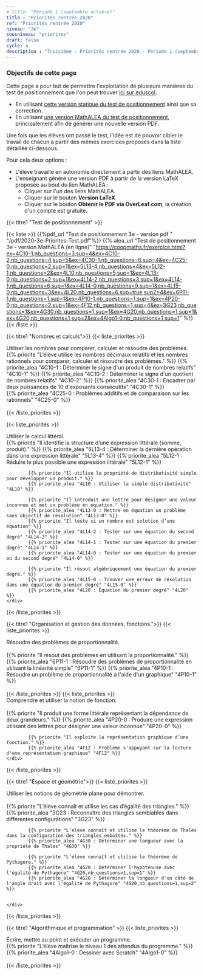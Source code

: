 ```yaml
---
# title: "Période 1 (septembre octobre)"
title : "Priorités rentrée 2020"
ref: "Priorités rentrée 2020"
niveau: "3e"
sousniveau: "priorites"
draft: false
cycle: 4
description : "Troisième - Priorités rentrée 2020 - Période 1 (septembre octobre)"
---
```


<!-- <h2 class="ui horizontal divider header">Priorités</h2>
<h3 class="ui horizontal divider header">Test de positionnement</h3> -->
### Objectifs de cette page
Cette page a pour but de permettre l'exploitation de plusieurs manières du test de positionnement que l'on peut trouver [ici sur eduscol](https://eduscol.education.fr/cid152895/rentree-2020-priorites-et-positionnement.html#lien1).

* En utilisant [cette version statique du test de positionnement](/pdf/2020-3e-Priorites-Test.pdf) ainsi que sa correction.
* En utilisant [une version MathALEA du test de positionnement](https://coopmaths.fr/exercice.html?ex=4C10-1,nb_questions=3,sup=4&ex=4C10-2,nb_questions=4,sup=5&ex=4C30-1,nb_questions=6,sup=4&ex=4C25-0,nb_questions=2,sup=1&ex=5L13-4,nb_questions=4&ex=5L12-1,nb_questions=2&ex=4L10,nb_questions=5,sup=1&ex=4L13-0,nb_questions=2,sup=1&ex=4L14-2,nb_questions=3,sup=1&ex=4L14-1,nb_questions=6,sup=1&ex=4L14-0,nb_questions=9,sup=1&ex=4L15-0,nb_questions=3&ex=4L20,nb_questions=6,sup=true,sup2=4&ex=6P11-1,nb_questions=1,sup=1&ex=4P10-1,nb_questions=1,sup=1&ex=4P20-0,nb_questions=2,sup=1&ex=4F12,nb_questions=1,sup=4&ex=3G23,nb_questions=1&ex=4G30,nb_questions=1,sup=1&ex=4G20,nb_questions=1,sup=1&ex=4G20,nb_questions=1,sup=2&ex=4Algo1-0,nb_questions=1,sup=1), principalement afin de générer une nouvelle version PDF.

Une fois que les élèves ont passé le test, l'idée est de pouvoir cibler le travail de chacun à partir des mêmes exercices proposés dans la liste détaillée ci-dessous.

Pour cela deux options :
* L'élève travaille en autonomie directement à partir des liens MathALEA.
* L'enseignant génère une version PDF à partir de la version LaTeX proposée au bout du lien MathALEA :
	* Cliquer sur l'un des liens MathALEA.
	* Cliquer sur le bouton **Version LaTeX**
	* Cliquer sur le bouton **Obtenir le PDF via OverLeaf.com**, la création d'un compte est gratuite. 


{{< titre1 "Test de positionnement" >}}

{{< liste >}}
	{{%pdf_url "Test de positionnement 3e - version pdf " "/pdf/2020-3e-Priorites-Test.pdf"%}}
	{{% alea_url "Test de positionnement 3e - version MathALEA (en ligne)" "https://coopmaths.fr/exercice.html?ex=4C10-1,nb_questions=3,sup=4&ex=4C10-2,nb_questions=4,sup=5&ex=4C30-1,nb_questions=6,sup=4&ex=4C25-0,nb_questions=2,sup=1&ex=5L13-4,nb_questions=4&ex=5L12-1,nb_questions=2&ex=4L10,nb_questions=5,sup=1&ex=4L13-0,nb_questions=2,sup=1&ex=4L14-2,nb_questions=3,sup=1&ex=4L14-1,nb_questions=6,sup=1&ex=4L14-0,nb_questions=9,sup=1&ex=4L15-0,nb_questions=3&ex=4L20,nb_questions=6,sup=true,sup2=4&ex=6P11-1,nb_questions=1,sup=1&ex=4P10-1,nb_questions=1,sup=1&ex=4P20-0,nb_questions=2,sup=1&ex=4F12,nb_questions=1,sup=4&ex=3G23,nb_questions=1&ex=4G30,nb_questions=1,sup=1&ex=4G20,nb_questions=1,sup=1&ex=4G20,nb_questions=1,sup=2&ex=4Algo1-0,nb_questions=1,sup=1" %}}
{{< /liste >}}


<!-- <h3 class="ui horizontal divider header">Nombres et calculs</h3> -->
{{< titre1 "Nombres et calculs">}}
{{< liste_priorites >}}
	<div class="item">
		<i class="large black chevron circle right icon"></i>
		<div class="header content"> Utiliser les nombres pour comparer, calculer et résoudre des problèmes.</div>
			{{% priorite "L’élève utilise les nombres décimaux relatifs et les nombres rationnels pour comparer, calculer et résoudre des problèmes." %}}
			{{% priorite_alea "4C10-1 : Déterminer le signe d'un produit de nombres relatifs" "4C10-1" %}}
			{{% priorite_alea "4C10-2 : Déterminer le signe d'un quotient de nombres relatifs" "4C10-2" %}}
			{{% priorite_alea "4C30-1 : Encadrer par deux puissances de 10 d'exposants consécutifs" "4C30-1" %}}			
			{{% priorite_alea "4C25-0 : Problèmes additifs et de comparaison sur les rationnels" "4C25-0" %}}			
	</div>	
{{< /liste_priorites >}}

{{< liste_priorites >}}
	<div class="item">
		<i class="large black chevron circle right icon"></i>
		<div class="header content"> Utiliser le calcul littéral.</div>	
			{{% priorite "Il identifie la structure d’une expression littérale (somme, produit)." %}}
			{{% priorite_alea "5L13-4 : Déterminer la dernière opération dans une expression littérale" "5L13-4" %}}
			{{% priorite_alea "5L12-1 : Réduire le plus possible une expression littérale" "5L12-1" %}}

			{{% priorite "Il utilise la propriété de distributivité simple pour développer un produit." %}}
			{{% priorite_alea "4L10 : Utiliser la simple distributivité" "4L10" %}}	

			{{% priorite "Il introduit une lettre pour désigner une valeur inconnue et met un problème en équation." %}}
			{{% priorite_alea "4L13-0 : Mettre en équation un problème sans objectif de résolution" "4L13-0" %}}
			{{% priorite "Il teste si un nombre est solution d’une équation" %}}
			{{% priorite_alea "4L14-2 : Tester sur une équation du second degré" "4L14-2" %}}
			{{% priorite_alea "4L14-1 : Tester sur une équation du premier degré" "4L14-1" %}}
			{{% priorite_alea "4L14-0 : Tester sur une équation du premier ou du second degré" "4L14-0" %}}

			{{% priorite "Il résout algébriquement une équation du premier degré." %}}
			{{% priorite_alea "4L15-0 : Trouver une erreur de résolution dans une équation du premier degré" "4L15-0" %}}			
			{{% priorite_alea "4L20 : Équation du premier degré" "4L20" %}}			
	</div>	
{{< /liste_priorites >}}


<!-- <h3 class="ui horizontal divider header">Organisation et gestion des données, fonctions.</h3> -->
{{< titre1 "Organisation et gestion des données, fonctions.">}}
{{< liste_priorites >}}
	<div class="item">
		<i class="large black chevron circle right icon"></i>
		<div class="header content"> Résoudre des problèmes de proportionnalité.</div>	
			{{% priorite "Il résout des problèmes en utilisant la proportionnalité." %}}
			{{% priorite_alea "6P11-1 : Résoudre des problèmes de proportionnalité en utilisant la linéarité simple" "6P11-1" %}}
			{{% priorite_alea "4P10-1 : Résoudre un problème de proportionnalité à l'aide d'un graphique" "4P10-1" %}}
	</div>	
{{< /liste_priorites >}}
{{< liste_priorites >}}
	<div class="item">
		<i class="large black chevron circle right icon"></i>
		<div class="header content"> Comprendre et utiliser la notion de fonction.</div>	
			{{% priorite "Il produit une forme littérale représentant la dépendance de deux grandeurs." %}}
			{{% priorite_alea "4P20-0 : Produire une expression utilisant des lettres pour désigner une valeur inconnue" "4P20-0" %}}	

			{{% priorite "Il exploite la représentation graphique d’une fonction." %}}			
			{{% priorite_alea "4F12 : Problème s'appuyant sur la lecture d'une représentation graphique" "4F12" %}}
	</div>	
{{< /liste_priorites >}}

<!-- <h3 class="ui horizontal divider header">Espace et géométrie</h3> -->
{{< titre1 "Espace et géométrie">}}
{{< liste_priorites >}}
	<div class="item">
		<i class="large black chevron circle right icon"></i>
		<div class="header content"> Utiliser les notions de géométrie plane pour démontrer.</div>	
			{{% priorite "L’élève connaît et utilise les cas d’égalité des triangles." %}}			
			{{% priorite_alea "3G23 : Reconnaître des triangles semblables dans différentes configurations" "3G23" %}}

			{{% priorite "L’élève connaît et utilise le théorème de Thalès dans la configuration des triangles emboîtés." %}}
			{{% priorite_alea "4G30 : Déterminer une longueur avec la propriété de Thales" "4G30" %}}

			{{% priorite "L’élève connaît et utilise le théorème de Pythagore." %}}
			{{% priorite_alea "4G20 : Déterminer l'hypoténuse avec l'égalité de Pythagore" "4G20,nb_questions=1,sup=1" %}}
			{{% priorite_alea "4G20 : Déterminer la longueur d'un côté de l'angle droit avec l'égalité de Pythagore" "4G20,nb_questions=1,sup=2" %}}
			

	</div>	
{{< /liste_priorites >}}

<!-- <h3 class="ui horizontal divider header">Algorithmique et programmation</h3> -->
{{< titre1 "Algorithmique et programmation" >}}
{{< liste_priorites >}}
	<div class="item">
		<i class="large black chevron circle right icon"></i>
		<div class="header content">Écrire, mettre au point et exécuter un programme.</div>	
			{{% priorite "L’élève maîtrise le niveau 1 des attendus du programme." %}}
			{{% priorite_alea "4Algo1-0 : Dessiner avec Scratch" "4Algo1-0" %}}
	</div>	
{{< /liste_priorites >}}

<!-- {{< liste_exercices >}}
	{{% alea_url "..." "" %}}
	{{% alea "..." "" %}}
{{< /liste_exercices >}}



{{< titre "Compléments numériques" >}}

{{< liste >}}
{{< /liste >}} -->